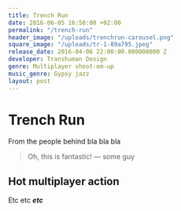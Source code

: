 ```yaml
---
title: Trench Run
date: 2016-06-05 16:58:00 +02:00
permalink: "/trench-run"
header_image: "/uploads/trenchrun-carousel.png"
square_image: "/uploads/tr-1-89a795.jpeg"
release_date: 2016-04-06 22:00:00.000000000 Z
developer: Transhuman Design
genre: Multiplayer shoot-em-up
music_genre: Gypsy jazz
layout: post
---
```


# Trench Run
From the people behind bla bla bla
>Oh, this is fantastic! — some guy

## Hot multiplayer action
Etc etc ***etc***